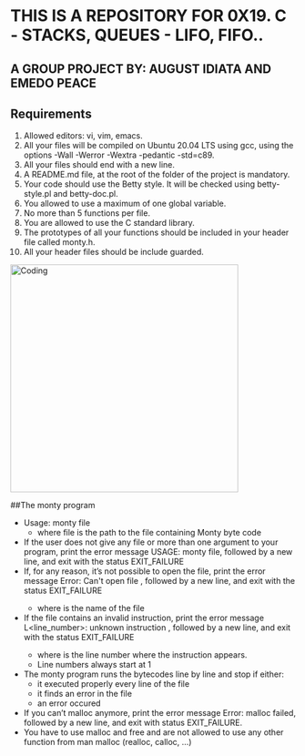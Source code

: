 # THIS IS A REPOSITORY FOR 0X19. C - STACKS, QUEUES - LIFO, FIFO..
## A GROUP PROJECT BY: AUGUST IDIATA AND EMEDO PEACE 


## Requirements

1. Allowed editors: vi, vim, emacs.
2. All your files will be compiled on Ubuntu 20.04 LTS using gcc, using the options -Wall -Werror -Wextra -pedantic -std=c89.
3. All your files should end with a new line.
4. A README.md file, at the root of the folder of the project is mandatory.
5. Your code should use the Betty style. It will be checked using betty-style.pl and betty-doc.pl.
6. You allowed to use a maximum of one global variable.
7. No more than 5 functions per file.
8. You are allowed to use the C standard library.
9. The prototypes of all your functions should be included in your header file called monty.h.
10. All your header files should be include guarded.


<img align="center" alt="Coding" width="400" src="https://miro.medium.com/v2/resize:fit:960/1*b6F92o5lmq5h-YCIaV3r3g.gif">

##The monty program

- Usage: monty file
  - where file is the path to the file containing Monty byte code
- If the user does not give any file or more than one argument to your program, print the error message USAGE: monty file, followed by a new line, and exit with the status EXIT_FAILURE
- If, for any reason, it’s not possible to open the file, print the error message Error: Can't open file <file>, followed by a new line, and exit with the status EXIT_FAILURE
  - where <file> is the name of the file
- If the file contains an invalid instruction, print the error message L<line_number>: unknown instruction <opcode>, followed by a new line, and exit with the status EXIT_FAILURE
  - where is the line number where the instruction appears.
  - Line numbers always start at 1
- The monty program runs the bytecodes line by line and stop if either:
  - it executed properly every line of the file
  - it finds an error in the file
  - an error occured
- If you can’t malloc anymore, print the error message Error: malloc failed, followed by a new line, and exit with status EXIT_FAILURE.
- You have to use malloc and free and are not allowed to use any other function from man malloc (realloc, calloc, …)
